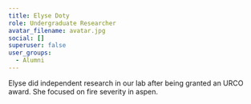 ```yaml
---
title: Elyse Doty
role: Undergraduate Researcher
avatar_filename: avatar.jpg
social: []
superuser: false
user_groups:
  - Alumni
---
```

E﻿lyse did independent research in our lab after being granted an URCO award. She focused on fire severity in aspen.